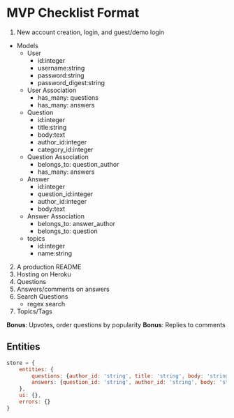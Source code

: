 # MVP Checklist Format

1. New account creation, login, and guest/demo login

+ Models
    + User
        + id:integer
        + username:string
        + password:string
        + password_digest:string
    + User Association
        + has_many: questions
        + has_many: answers
    + Question
        + id:integer
        + title:string
        + body:text 
        + author_id:integer
        + category_id:integer
    + Question Association
        + belongs_to: question_author
        + has_many: answers
    + Answer
        + id:integer
        + question_id:integer
        + author_id:integer
        + body:text
    + Answer Association
        + belongs_to: answer_author
        + belongs_to: question
    + topics
        + id:integer
        + name:string
2. A production README 
3. Hosting on Heroku
4. Questions
5. Answers/comments on answers
6. Search Questions
    + regex search
7. Topics/Tags

**Bonus**: Upvotes, order questions by popularity
**Bonus**: Replies to comments

## Entities

```js
store = {
    entities: {
        questions: {author_id: 'string', title: 'string', body: 'string', category_id: 'string'},
        answers: {question_id: 'string', author_id: 'string', body: 'string'}
    },
    ui: {},
    errors: {}
}
```